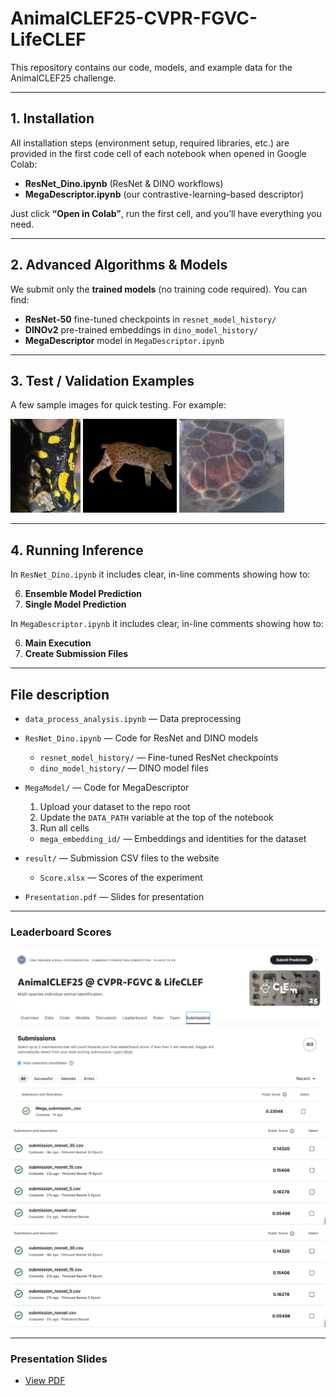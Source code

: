 # AnimalCLEF25-CVPR-FGVC-LifeCLEF

This repository contains our code, models, and example data for the AnimalCLEF25 challenge.  

---

## 1. Installation

All installation steps (environment setup, required libraries, etc.) are provided in the first code cell of each notebook when opened in Google Colab:

- **ResNet_Dino.ipynb** (ResNet & DINO workflows)  
- **MegaDescriptor.ipynb** (our contrastive-learning–based descriptor)

Just click **“Open in Colab”**, run the first cell, and you’ll have everything you need.

---

## 2. Advanced Algorithms & Models

We submit only the **trained models** (no training code required). You can find:

- **ResNet-50** fine-tuned checkpoints in `resnet_model_history/`  
- **DINOv2** pre-trained embeddings in `dino_model_history/`  
- **MegaDescriptor** model in `MegaDescriptor.ipynb`

---

## 3. Test / Validation Examples

A few sample images for quick testing. For example:

<p float="left">
  <img src="sample_image/0a2b29c15d9c4d2b_80.jpg" alt="Salamander sample" height="150" />
  <img src="sample_image/0a8eb6e2dc2e6dc8fd1013f651a880b69cb9e7e6a4c4dfdbe4f23919f509ff80.jpg" alt="Lynx sample" height="150" />
  <img src="sample_image/anuJvqUqBB_12.JPG" alt="Turtle sample" height="150" />
</p>


---

## 4. Running Inference

In `ResNet_Dino.ipynb` it includes clear, in-line comments showing how to:

6. **Ensemble Model Prediction**
7. **Single Model Prediction**

In `MegaDescriptor.ipynb` it includes clear, in-line comments showing how to:

6. **Main Execution** 
7. **Create Submission Files**

---

## File description
- `data_process_analysis.ipynb` — Data preprocessing  

- `ResNet_Dino.ipynb` — Code for ResNet and DINO models  
    - `resnet_model_history/` — Fine-tuned ResNet checkpoints  
    - `dino_model_history/` — DINO model files  

- `MegaModel/` — Code for MegaDescriptor  
  1. Upload your dataset to the repo root  
  2. Update the `DATA_PATH` variable at the top of the notebook  
  3. Run all cells  
  - `mega_embedding_id/` — Embeddings and identities for the dataset

- `result/` — Submission CSV files to the website  
  - `Score.xlsx` — Scores of the experiment  
- `Presentation.pdf` — Slides for presentation  

---

### Leaderboard Scores

![Testing image](result/Mega_Test_Score.jpg)
![Testing image](result/Finetune_Resnet_Test_Score.png)
![Testing image](result/Finetune_Resnet_Test_Score.png)

---

### Presentation Slides

- [View PDF](https://github.com/Yi-Yu-Yvonne/AnimalCLEF25-CVPR-FGVC-LifeCLEF/blob/main/Presentation.pdf)
